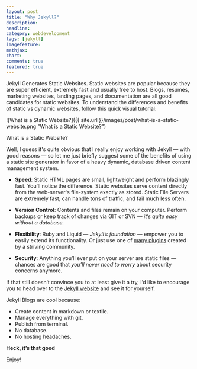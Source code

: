 ```yaml
---
layout: post
title: "Why Jekyll?"
description: 
headline: 
category: webdevelopment
tags: [jekyll]
imagefeature: 
mathjax: 
chart: 
comments: true
featured: true
---
```

Jekyll Generates Static Websites. Static websites are popular because they are super efficient, extremely fast and usually free to host. Blogs, resumes, marketing websites, landing pages, and documentation are all good candidates for static websites. To understand the differences and benefits of static vs dynamic websites, follow this quick visual tutorial:

![What is a Static Website?]({{ site.url }}/images/post/what-is-a-static-website.png "What is a Static Website?")
<figcaption>What is a Static Website?</figcaption>

Well, I guess it's quite obvious that I really enjoy working with Jekyll — with good reasons — so let me just briefly suggest some of the benefits of using a static site generator in favor of a heavy dynamic, database driven content management system.

- **Speed**: Static HTML pages are small, lightweight and perform blazingly fast. You’ll notice the difference. Static websites serve content directly from
the web-server's file-system exactly as stored. Static File Servers are extremely fast, can handle tons of traffic, and fail much less often.

- **Version Control**: Contents and files remain on your computer. Perform backups or keep track of changes via GIT or SVN — *it’s quite easy without a database.*

- **Flexibility**: Ruby and Liquid — *Jekyll’s foundation* — empower you to easily extend its functionality. Or just use one of [many plugins](http://jekyllrb.com/docs/plugins/) created by a striving community.

- **Security**: Anything you’ll ever put on your server are static files — chances are good that *you’ll never need to worry* about security concerns anymore.

If that still doesn’t convince you to at least give it a try, I’d like to encourage you to head over to the [Jekyll website](http://jekyllrb.com/) and see it for yourself.

Jekyll Blogs are cool because:

- Create content in markdown or textile.
- Manage everything with git.
- Publish from terminal.
- No database.
- No hosting headaches.

**Heck, it’s that good**

Enjoy!